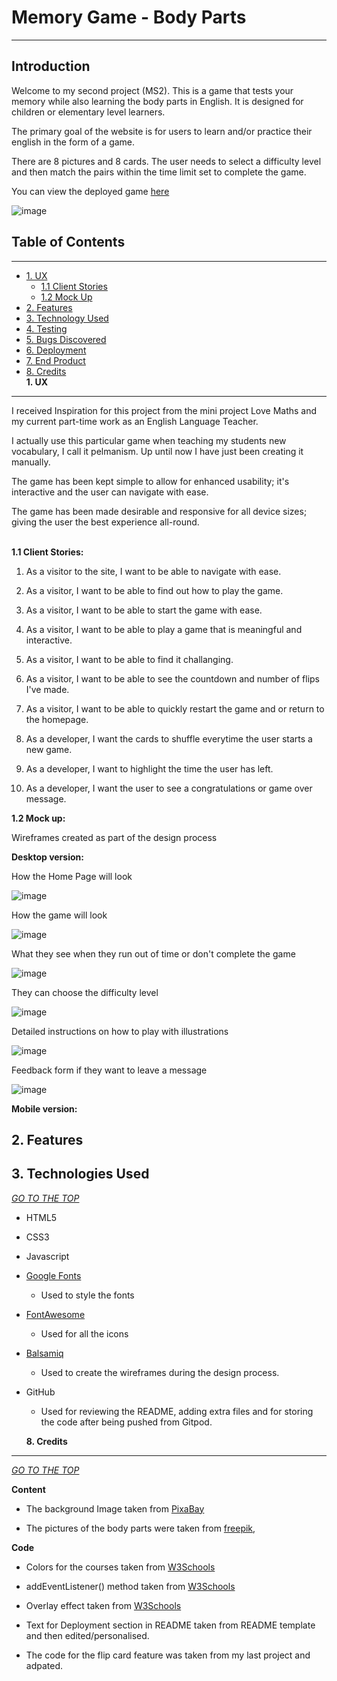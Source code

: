 # Memory Game - Body Parts
--------------------------

## Introduction 

Welcome to my second project (MS2). This is a game that tests your memory while also learning the body parts in English. It is designed for children or elementary level learners.  

The primary goal of the website is for users to learn and/or practice their english in the form of a game. 

There are 8 pictures and 8 cards. The user needs to select a difficulty level and then match the pairs within the time limit set to complete the game. 

You can view the deployed game [here](https://sirajrafique.github.io/Memory-Game/)

![image](https://user-images.githubusercontent.com/80712910/124814255-af3e9980-df5d-11eb-8c29-5e9cb55bf4ca.png)

## Table of Contents
-----------------------------------------------------------------
* [1. UX](#UX) 
    * [1.1 Client Stories](#clientstories) 
    * [1.2 Mock Up](#mockup) 
* [2. Features](#features) 
* [3. Technology Used](#technologyused) 
* [4. Testing](#testing) 
* [5. Bugs Discovered](#bugsdiscovered) 
* [6. Deployment](#deployment) 
* [7. End Product](#endproduct)
* [8. Credits](#credits) 
<a name="UX"></a>  
**1. UX**
---------

I received Inspiration for this project from the mini project Love Maths and my current part-time work as an English Language Teacher. 

I actually use this particular game when teaching my students new vocabulary, I call it pelmanism. Up until now I have just been creating it manually.  

The game has been kept simple to allow for enhanced usability; it's interactive and the user can navigate with ease.

The game has been made desirable and responsive for all device sizes; giving the user the best experience all-round. 

 <a name="clientstories"></a>           
**1.1 Client Stories:** 

1. As a visitor to the site, I want to be able to navigate with ease.
2. As a visitor, I want to be able to find out how to play the game. 
3. As a visitor, I want to be able to start the game with ease. 
4. As a visitor, I want to be able to play a game that is meaningful and interactive.
5. As a visitor, I want to be able to find it challanging. 
6. As a visitor, I want to be able to see the countdown and number of flips I've made. 
7. As a visitor, I want to be able to quickly restart the game and or return to the homepage.

8. As a developer, I want the cards to shuffle everytime the user starts a new game.
9. As a developer, I want to highlight the time the user has left. 
10. As a developer, I want the user to see a congratulations or game over message.  

<a name="mockup"></a>
**1.2 Mock up:**

Wireframes created as part of the design process 

**Desktop version:**

How the Home Page will look 

![image](https://user-images.githubusercontent.com/80712910/123252202-ee8fd380-d4e3-11eb-8a5b-5334218045ed.png)

How the game will look  

![image](https://user-images.githubusercontent.com/80712910/123252232-f5b6e180-d4e3-11eb-8287-bf3ce7274d2e.png)

What they see when they run out of time or don't complete the game

![image](https://user-images.githubusercontent.com/80712910/123252256-fe0f1c80-d4e3-11eb-80d4-d3854c3bf3c1.png)

They can choose the difficulty level

![image](https://user-images.githubusercontent.com/80712910/123252284-06ffee00-d4e4-11eb-8c10-750d21a8db24.png)

Detailed instructions on how to play with illustrations

![image](https://user-images.githubusercontent.com/80712910/123252311-0cf5cf00-d4e4-11eb-91b9-779e90ab3f4f.png)

Feedback form if they want to leave a message

![image](https://user-images.githubusercontent.com/80712910/123252340-141cdd00-d4e4-11eb-9353-1b27cb0018f9.png)

**Mobile version:** 


<a name="features"></a>
**2. Features**
------------






<a name="technologyused"></a>
**3. Technologies Used**
---------------------

[*GO TO THE TOP*](#UX) <a name="UX"></a>

* HTML5
* CSS3 
* Javascript 
* [Google Fonts](https://fonts.google.com/) 
    * Used to style the fonts 
* [FontAwesome](https://fontawesome.com/)
    * Used for all the icons
* [Balsamiq](https://balsamiq.com/)
    * Used to create the wireframes during the design process.
* GitHub
    * Used for reviewing the README, adding extra files and for storing the code after being pushed from Gitpod.


    <a name="credits"></a>
**8. Credits** 
-----------

[*GO TO THE TOP*](#UX) <a name="UX"></a>

**Content** 

* The background Image  taken from [PixaBay](https://pixabay.com/illustrations/school-classroom-interior-board-4560861/) 

* The pictures of the body parts were taken from [freepik](https://www.freepik.com/premium-vector/human-body-parts-collection-set_3895527.htm#page=1), 

**Code**

* Colors for the courses taken from [W3Schools](https://www.w3schools.com/colors/colors_picker.asp)

* addEventListener() method taken from [W3Schools](https://www.w3schools.com/js/js_htmldom_eventlistener.asp)

* Overlay effect taken from [W3Schools](https://www.w3schools.com/howto/howto_css_overlay.asp)

* Text for Deployment section in README taken from README template and then edited/personalised.

* The code for the flip card feature was taken from my last project and adpated. 

